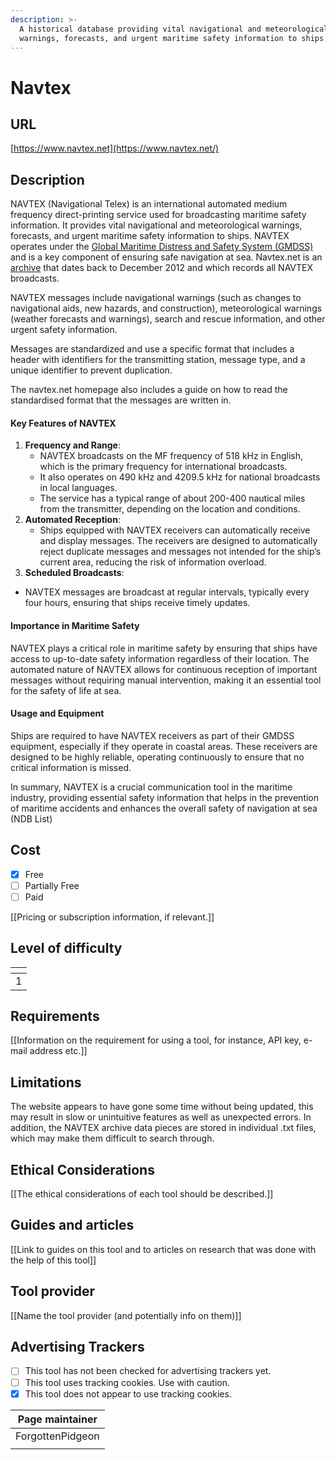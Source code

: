 ```yaml
---
description: >-
  A historical database providing vital navigational and meteorological
  warnings, forecasts, and urgent maritime safety information to ships.
---
```


# Navtex

## URL

[https://www.navtex.net](https://www.navtex.net/)

## Description

NAVTEX (Navigational Telex) is an international automated medium frequency direct-printing service used for broadcasting maritime safety information. It provides vital navigational and meteorological warnings, forecasts, and urgent maritime safety information to ships. NAVTEX operates under the [Global Maritime Distress and Safety System (GMDSS)](https://www.fcc.gov/wireless/bureau-divisions/mobility-division/maritime-mobile/ship-radio-stations/global-maritime) and is a key component of ensuring safe navigation at sea. Navtex.net is an [archive](https://www.navtex.net/navtex-archive.html) that dates back to December 2012 and which records all NAVTEX broadcasts.   &#x20;

NAVTEX messages include navigational warnings (such as changes to navigational aids, new hazards, and construction), meteorological warnings (weather forecasts and warnings), search and rescue information, and other urgent safety information.

Messages are standardized and use a specific format that includes a header with identifiers for the transmitting station, message type, and a unique identifier to prevent duplication.

The navtex.net homepage also includes a guide on how to read the standardised format that the messages are written in.

#### Key Features of NAVTEX

1. **Frequency and Range**:
   * NAVTEX broadcasts on the MF frequency of 518 kHz in English, which is the primary frequency for international broadcasts.
   * It also operates on 490 kHz and 4209.5 kHz for national broadcasts in local languages.
   * The service has a typical range of about 200-400 nautical miles from the transmitter, depending on the location and conditions.
2. **Automated Reception**:
   * Ships equipped with NAVTEX receivers can automatically receive and display messages. The receivers are designed to automatically reject duplicate messages and messages not intended for the ship’s current area, reducing the risk of information overload.
3. **Scheduled Broadcasts**:

* NAVTEX messages are broadcast at regular intervals, typically every four hours, ensuring that ships receive timely updates.

#### Importance in Maritime Safety

NAVTEX plays a critical role in maritime safety by ensuring that ships have access to up-to-date safety information regardless of their location. The automated nature of NAVTEX allows for continuous reception of important messages without requiring manual intervention, making it an essential tool for the safety of life at sea.

#### Usage and Equipment

Ships are required to have NAVTEX receivers as part of their GMDSS equipment, especially if they operate in coastal areas. These receivers are designed to be highly reliable, operating continuously to ensure that no critical information is missed.

In summary, NAVTEX is a crucial communication tool in the maritime industry, providing essential safety information that helps in the prevention of maritime accidents and enhances the overall safety of navigation at sea​ (NDB List)

## Cost

* [x] Free
* [ ] Partially Free
* [ ] Paid

\[\[Pricing or subscription information, if relevant.]]

## Level of difficulty

<table><thead><tr><th data-type="rating" data-max="5"></th></tr></thead><tbody><tr><td>1</td></tr></tbody></table>

## Requirements

\[\[Information on the requirement for using a tool, for instance, API key, e-mail address etc.]]

## Limitations

The website appears to have gone some time without being updated, this may result in slow or unintuitive features as well as unexpected errors. In addition, the NAVTEX archive data pieces are stored in individual .txt files, which may make them difficult to search through.&#x20;

## Ethical Considerations

\[\[The ethical considerations of each tool should be described.]]

## Guides and articles

\[\[Link to guides on this tool and to articles on research that was done with the help of this tool]]

## Tool provider

\[\[Name the tool provider (and potentially info on them)]]

## Advertising Trackers

* [ ] This tool has not been checked for advertising trackers yet.
* [ ] This tool uses tracking cookies. Use with caution.
* [x] This tool does not appear to use tracking cookies.

| Page maintainer  |
| ---------------- |
| ForgottenPidgeon |
|                  |

